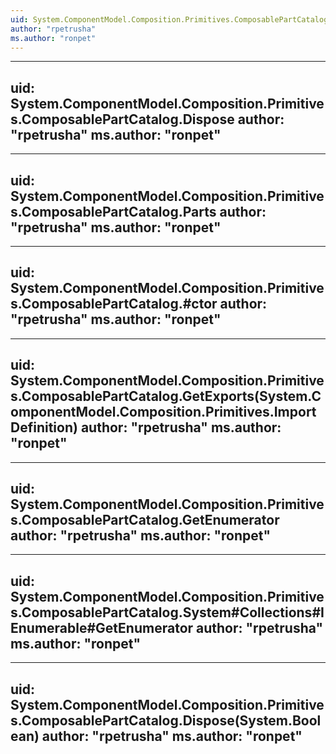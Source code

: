 ```yaml
---
uid: System.ComponentModel.Composition.Primitives.ComposablePartCatalog
author: "rpetrusha"
ms.author: "ronpet"
---
```


---
uid: System.ComponentModel.Composition.Primitives.ComposablePartCatalog.Dispose
author: "rpetrusha"
ms.author: "ronpet"
---

---
uid: System.ComponentModel.Composition.Primitives.ComposablePartCatalog.Parts
author: "rpetrusha"
ms.author: "ronpet"
---

---
uid: System.ComponentModel.Composition.Primitives.ComposablePartCatalog.#ctor
author: "rpetrusha"
ms.author: "ronpet"
---

---
uid: System.ComponentModel.Composition.Primitives.ComposablePartCatalog.GetExports(System.ComponentModel.Composition.Primitives.ImportDefinition)
author: "rpetrusha"
ms.author: "ronpet"
---

---
uid: System.ComponentModel.Composition.Primitives.ComposablePartCatalog.GetEnumerator
author: "rpetrusha"
ms.author: "ronpet"
---

---
uid: System.ComponentModel.Composition.Primitives.ComposablePartCatalog.System#Collections#IEnumerable#GetEnumerator
author: "rpetrusha"
ms.author: "ronpet"
---

---
uid: System.ComponentModel.Composition.Primitives.ComposablePartCatalog.Dispose(System.Boolean)
author: "rpetrusha"
ms.author: "ronpet"
---
